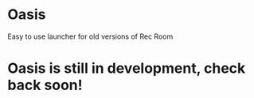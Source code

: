 # Oasis
Easy to use launcher for old versions of Rec Room

# Oasis is still in development, check back soon!
